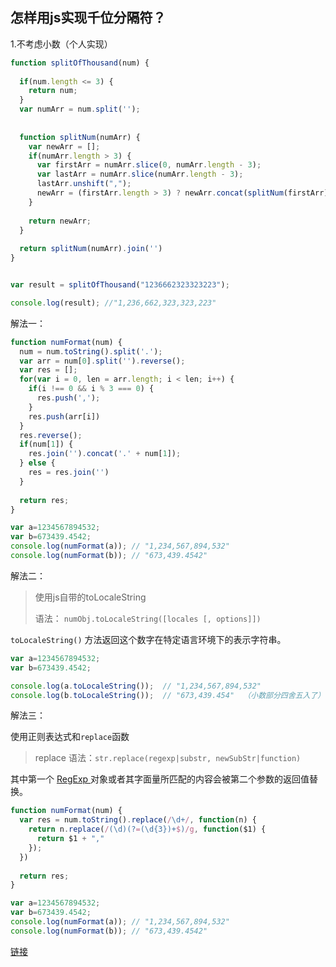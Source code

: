 ## 怎样用js实现千位分隔符？

1.不考虑小数（个人实现）

```javascript
function splitOfThousand(num) {
  
  if(num.length <= 3) {
    return num;
  }
  var numArr = num.split('');
  
   
  function splitNum(numArr) {
    var newArr = [];
    if(numArr.length > 3) {
      var firstArr = numArr.slice(0, numArr.length - 3);
      var lastArr = numArr.slice(numArr.length - 3);
      lastArr.unshift(",");
      newArr = (firstArr.length > 3) ? newArr.concat(splitNum(firstArr), lastArr) : newArr.concat(firstArr, lastArr)
    }
    
    return newArr;
  }
  
  return splitNum(numArr).join('')
}


var result = splitOfThousand("1236662323323223");

console.log(result); //"1,236,662,323,323,223"

```





解法一：



```javascript
function numFormat(num) {
  num = num.toString().split('.');
  var arr = num[0].split('').reverse();
  var res = [];
  for(var i = 0, len = arr.length; i < len; i++) {
    if(i !== 0 && i % 3 === 0) {
      res.push(',');
    }
    res.push(arr[i])
  }
  res.reverse();
  if(num[1]) {
    res.join('').concat('.' + num[1]);
  } else {
    res = res.join('')
  }
  
  return res;
}

var a=1234567894532;
var b=673439.4542;
console.log(numFormat(a)); // "1,234,567,894,532"
console.log(numFormat(b)); // "673,439.4542"

```



解法二：

> 使用js自带的toLocaleString
>
> 语法： `numObj.toLocaleString([locales [, options]])`

`toLocaleString()` 方法返回这个数字在特定语言环境下的表示字符串。



```javascript
var a=1234567894532;
var b=673439.4542;

console.log(a.toLocaleString());  // "1,234,567,894,532"
console.log(b.toLocaleString());  // "673,439.454"  （小数部分四舍五入了）
```



解法三：

使用正则表达式和`replace`函数

> replace 语法：`str.replace(regexp|substr, newSubStr|function)`

其中第一个 [RegExp ](https://developer.mozilla.org/zh-CN/docs/Web/JavaScript/Reference/RegExp)对象或者其字面量所匹配的内容会被第二个参数的返回值替换。

```Javascript
function numFormat(num) {
  var res = num.toString().replace(/\d+/, function(n) {
    return n.replace(/(\d)(?=(\d{3})+$)/g, function($1) {
      return $1 + ","
    });
  })
  
  return res;
}

var a=1234567894532;
var b=673439.4542;
console.log(numFormat(a)); // "1,234,567,894,532"
console.log(numFormat(b)); // "673,439.4542"

```





[链接](http://www.jianshu.com/p/928c68f92c0c)